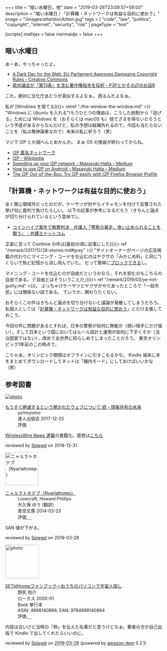 +++
title = "暗い水曜日，他"
date = "2019-03-28T23:09:57+09:00"
description = "暗い水曜日 / 「計算機・ネットワークは有益な目的に使おう」"
image = "/images/attention/kitten.jpg"
tags = [ "code", "law", "politics", "copyright", "internet", "security", "risk" ]
pageType = "text"

[scripts]
  mathjax = false
  mermaidjs = false
+++

## 暗い水曜日

あーあ，やっちゃったよ。

- [A Dark Day for the Web: EU Parliament Approves Damaging Copyright Rules - Creative Commons](https://creativecommons.org/2019/03/26/a-dark-day-for-the-web-eu-parliament-approves-damaging-copyright-rules/)
- [欧州議会が「第13条」を含む著作権指令を採択 – P2Pとかその辺のお話R](https://p2ptk.org/copyright/1728)

これ，絶対に文化庁あたりが真似するよなぁ。
困るんだよなぁ。

私が [Windows を捨てる]({{< relref "./the-window-the-window.md" >}} "Windows に Ubuntu を入れる")もうひとつの理由は，こうした統制から「逃げる」ためには Windows を（おそらくは macOS も）捨てざるを得ないだろうという予感があるからなんだけど，私の予想は結構外れるので，今回も当たらないことを（私は無神論者なので）未来の私に祈ろう（笑）

マジで I2P とか調べんとあかんか。
まぁ OS の換装が終わってからね。

- [I2P 匿名ネットワーク](https://geti2p.net/ja/)
- [I2P - Wikipedia](https://ja.wikipedia.org/wiki/I2P)
- [Speeding up your I2P network – Masayuki Hatta – Medium](https://medium.com/@mhatta/speeding-up-your-i2p-network-c08ec9de225d)
- [How to use I2P on Android – Masayuki Hatta – Medium](https://medium.com/@mhatta/how-to-use-i2p-on-android-91dd379fdb65?fbclid=IwAR1kckWLLLJv1U_8-FIreYOm0rWJcckV_p_OUpolUFe_BH2G-4voDfDyyxk)
- [The I2P Out-of-the-Box: Try I2P easily with I2P Firefox Browser Profile](https://medium.com/@mhatta/the-i2p-out-of-the-box-try-i2p-easily-with-i2p-firefox-browser-profile-3649ab8e8ff2)

## 「計算機・ネットワークは有益な目的に使おう」

全く関心領域外だったのだが，ケーサツが何やらイチャモンを付けて反撃された挙げ句に裁判で負けたらしい。
以下の記事が参考になるだろう（きちんと論点が切り分けられているという意味で）。

- [コインハイブ事件で無罪判決　弁護人「警察の暴走、食い止められることを願う」 - 弁護士ドットコム](https://www.bengo4.com/c_23/n_9430/)

正直に言って Coinhive の件は[最初の頃に記事にした]({{< ref "/remark/2017/12/28-stories.md#gray" >}} "サイトオーナーがページの広告掲載の代わりにマイニング・コードを仕込むのはヤクザの「みかじめ料」と同じ")くらいで殆ど記憶から消し飛んでいた。
だって簡単に[ブロックできる](https://github.com/keraf/NoCoin "keraf/NoCoin: No Coin is a tiny browser extension aiming to block coin miners such as Coinhive.")し。

マイニング・コードを仕込むのが自由だというのなら，それを拒むのもこちらの自由である。
[「自由とはそういうことだ」]({{< ref "/remark/2019/03/ye-not-guilty.md" >}})。
ぶっちゃけケーサツとヤクザがやりあったところで「一般市民」には関係ない話である。
ていうか，関わりたくない。

おそらくこの件はきちんと論点を切り分けないと議論が発散してしまうだろう。
私個人としては「[計算機・ネットワークは有益な目的に使おう](https://baldanders.info/spiegel/log2/000581.shtml)」とだけ主張しておこう。

今回の件に問題があるとすれば，日本の警察が如何に無能か（弱い相手にだけ強い），そして日本という国においてはルール設計と運用が如何に下手くそか（法治国家ではない），改めて全世界に知らしめてしまったことだろう。
東京オリンピック1年前のこの時点で。

こりゃあ，オリンピック期間はオフラインに引きこもるかな。
Kindle 端末に本をまとめてダウンロードしてネットは「機内モード」にしておけばいいかな（笑）

## 参考図書

<div class="hreview" >
	<div class="photo"><a class="item url" href="https://tatsu-zine.com/books/infoshare2"><img src="https://tatsu-zine.com/images/books/877/cover_s.jpg" alt="photo"></a></div>
    <dl class="fn">
      <dt><a href="https://tatsu-zine.com/books/infoshare2">もうすぐ絶滅するという開かれたウェブについて 続・情報共有の未来</a></dt>
      <dd>yomoyomo</dd>
      <dd>達人出版会 2017-12-25</dd>
      <dd>評価&nbsp;<abbr class="rating fa-sm" title="4">
        <i class="fas fa-star"></i>
        <i class="fas fa-star"></i>
        <i class="fas fa-star"></i>
        <i class="fas fa-star"></i>
        <i class="far fa-star"></i>
      </abbr></dd>
    </dl>
    <p class="description"><a href="https://wirelesswire.jp/author/yomoyomo/">WirelessWire News 連載</a>の書籍化。感想は<a href="/remark/2019/01/infoshare2/">こちら</a></p>
	<p class="powered-by" >reviewed by <a href='#maker' class='reviewer'>Spiegel</a> on <abbr class="dtreviewed">2018-12-31</abbr></p>
</div>

<div class="hreview" >
    <div class="photo"><a href="https://www.aozora.gr.jp/cards/001699/card56839.html"><img src="/images/aozora/card56839.svg" alt="ニャルラトホテプ（Nyarlathotep）" width="106"></a></div>
    <dl class="fn">
      <dt><a href="https://www.aozora.gr.jp/cards/001699/card56839.html">ニャルラトホテプ（Nyarlathotep）</a></dt>
      <dd>Lovecraft, Howard Phillips</dd>
      <dd>大久保 ゆう (翻訳)</dd>
      <dd>青空文庫 2014-03-23</dd>
      <dd>評価<abbr class="rating fa-sm" title="4">&nbsp;<i class="fas fa-star"></i>&nbsp;<i class="fas fa-star"></i>&nbsp;<i class="fas fa-star"></i>&nbsp;<i class="fas fa-star"></i>&nbsp;<i class="far fa-star"></i></abbr></dd>
    </dl>
    <p class="description">SAN 値が下がる。</p>
	<p class="powered-by" >reviewed by <a href='#maker' class='reviewer'>Spiegel</a> on <abbr class="dtreviewed">2019-03-28</abbr></p>
</div>

<div class="hreview">
  <div class="photo"><a class="item url" href="https://www.amazon.co.jp/SETI-home%E3%83%95%E3%82%A1%E3%83%B3%E3%83%96%E3%83%83%E3%82%AF%E2%80%95%E3%81%8A%E3%81%86%E3%81%A1%E3%81%AE%E3%83%91%E3%82%BD%E3%82%B3%E3%83%B3%E3%81%A7%E5%AE%87%E5%AE%99%E4%BA%BA%E6%8E%A2%E3%81%97-%E9%87%8E%E5%B0%BB-%E6%8A%B1%E4%BB%8B/dp/4898140866?SubscriptionId=AKIAJYVUJ3DMTLAECTHA&tag=baldandersinf-22&linkCode=xm2&camp=2025&creative=165953&creativeASIN=4898140866"><img src="https://images-fe.ssl-images-amazon.com/images/I/51A74XV7MDL._SL160_.jpg" width="108" alt="photo"></a></div>
  <dl class="fn">
    <dt><a href="https://www.amazon.co.jp/SETI-home%E3%83%95%E3%82%A1%E3%83%B3%E3%83%96%E3%83%83%E3%82%AF%E2%80%95%E3%81%8A%E3%81%86%E3%81%A1%E3%81%AE%E3%83%91%E3%82%BD%E3%82%B3%E3%83%B3%E3%81%A7%E5%AE%87%E5%AE%99%E4%BA%BA%E6%8E%A2%E3%81%97-%E9%87%8E%E5%B0%BB-%E6%8A%B1%E4%BB%8B/dp/4898140866?SubscriptionId=AKIAJYVUJ3DMTLAECTHA&tag=baldandersinf-22&linkCode=xm2&camp=2025&creative=165953&creativeASIN=4898140866">SETI@homeファンブック―おうちのパソコンで宇宙人探し</a></dt>
	<dd>野尻 抱介</dd>
    <dd>ローカス 2000-01</dd>
    <dd>Book 単行本</dd>
    <dd>ASIN: 4898140866, EAN: 9784898140864</dd>
    <dd>評価<abbr class="rating fa-sm" title="4">&nbsp;<i class="fas fa-star"></i>&nbsp;<i class="fas fa-star"></i>&nbsp;<i class="fas fa-star"></i>&nbsp;<i class="fas fa-star"></i>&nbsp;<i class="far fa-star"></i></abbr></dd>
  </dl>
  <p class="description">内容は古いけど当時の「熱」を伝えた名著だと思うけどなぁ。著者の方が自己出版で Kindle で出してくれたらいいのに。</p>
  <p class="powered-by" >reviewed by <a href='#maker' class='reviewer'>Spiegel</a> on <abbr class="dtreviewed" title="2019-03-28">2019-03-28</abbr> (powered by <a href="https://github.com/spiegel-im-spiegel/amazon-item" >amazon-item</a> 0.2.1)</p>
</div>
